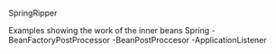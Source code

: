 SpringRipper

Examples showing the work of the inner beans Spring
-BeanFactoryPostProcessor
-BeanPostProccesor
-ApplicationListener<ContextRefreshedEvent>

